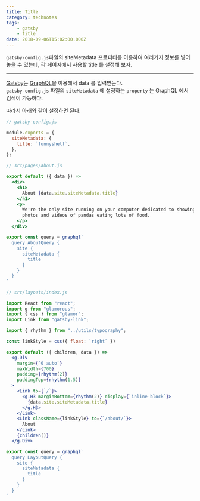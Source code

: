 ```yaml
---
title: Title
category: technotes
tags:
    - gatsby
    - title
date: 2018-09-06T15:02:00.000Z
---
```


`gatsby-config.js`파일의 siteMetadata 프로퍼티를 이용하여 여러가지 정보를 넣어놓을 수 있는데, 각 페이지에서 사용할 title 를 설정해 보자.

<!-- end -->

---

[Gatsby](https://www.gatsbyjs.org/)는 [GraphQL](https://graphql.org/)을 이용해서 data 를 입력받는다.  
`gatsby-config.js` 파일의 `siteMetadata` 에 설정하는 `property` 는 GraphQL 에서 검색이 가능하다.  

따라서 아래와 같이 설정하면 된다.

```javascript
// gatsby-config.js

module.exports = {
  siteMetadata: {
    title: `funnyshelf`,
  },
};
```

```jsx
// src/pages/about.js

export default ({ data }) =>
  <div>
    <h1>
      About {data.site.siteMetadata.title}
    </h1>
    <p>
      We're the only site running on your computer dedicated to showing the best
      photos and videos of pandas eating lots of food.
    </p>
  </div>

export const query = graphql`
  query AboutQuery {
    site {
      siteMetadata {
        title
      }
    }
  }
`
```

```jsx
// src/layouts/index.js

import React from "react";
import g from "glamorous";
import { css } from "glamor";
import Link from "gatsby-link";

import { rhythm } from "../utils/typography";

const linkStyle = css({ float: `right` })

export default ({ children, data }) =>
  <g.Div
    margin={`0 auto`}
    maxWidth={700}
    padding={rhythm(2)}
    paddingTop={rhythm(1.5)}
  >
    <Link to={`/`}>
      <g.H3 marginBottom={rhythm(2)} display={`inline-block`}>
        {data.site.siteMetadata.title}
      </g.H3>
    </Link>
    <Link className={linkStyle} to={`/about/`}>
      About
    </Link>
    {children()}
  </g.Div>

export const query = graphql`
  query LayoutQuery {
    site {
      siteMetadata {
        title
      }
    }
  }
`
```

